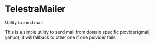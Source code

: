 # TelestraMailer
Utility to send mail

This is a simple utility to send mail from domain specific provider(gmail, yahoo), it will fallback to other one if one provider fails
